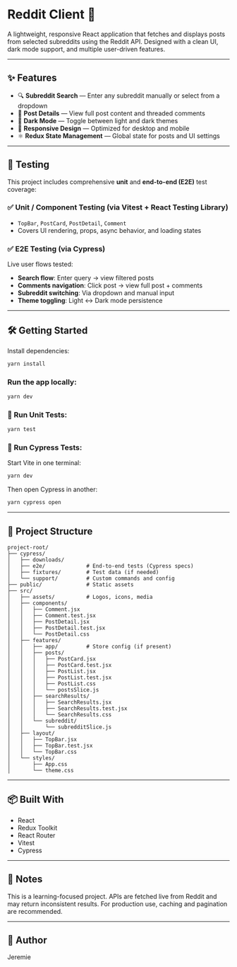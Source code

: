 # Reddit Client 🦊

A lightweight, responsive React application that fetches and displays posts from selected subreddits using the Reddit API. Designed with a clean UI, dark mode support, and multiple user-driven features.

---

## ✨ Features

- 🔍 **Subreddit Search** — Enter any subreddit manually or select from a dropdown  
- 💬 **Post Details** — View full post content and threaded comments  
- 🌙 **Dark Mode** — Toggle between light and dark themes  
- 🚀 **Responsive Design** — Optimized for desktop and mobile  
- ⚛️ **Redux State Management** — Global state for posts and UI settings  

---

## 🧪 Testing

This project includes comprehensive **unit** and **end-to-end (E2E)** test coverage:

### ✅ Unit / Component Testing (via Vitest + React Testing Library)

- `TopBar`, `PostCard`, `PostDetail`, `Comment`  
- Covers UI rendering, props, async behavior, and loading states  

### ✅ E2E Testing (via Cypress)

Live user flows tested:
- **Search flow**: Enter query → view filtered posts  
- **Comments navigation**: Click post → view full post + comments  
- **Subreddit switching**: Via dropdown and manual input  
- **Theme toggling**: Light ↔ Dark mode persistence  

---

## 🛠 Getting Started

Install dependencies:

```bash
yarn install
```

### Run the app locally:

```bash
yarn dev
```

### 🔬 Run Unit Tests:

```bash
yarn test
```

### 🧪 Run Cypress Tests:

Start Vite in one terminal:

```bash
yarn dev
```

Then open Cypress in another:

```bash
yarn cypress open
```

---

## 📁 Project Structure

```
project-root/
├── cypress/
│   ├── downloads/
│   ├── e2e/             # End-to-end tests (Cypress specs)
│   ├── fixtures/        # Test data (if needed)
│   └── support/         # Custom commands and config
├── public/              # Static assets
├── src/
│   ├── assets/          # Logos, icons, media
│   ├── components/
│   │   ├── Comment.jsx
│   │   ├── Comment.test.jsx
│   │   ├── PostDetail.jsx
│   │   ├── PostDetail.test.jsx
│   │   └── PostDetail.css
│   ├── features/
│   │   ├── app/         # Store config (if present)
│   │   ├── posts/
│   │   │   ├── PostCard.jsx
│   │   │   ├── PostCard.test.jsx
│   │   │   ├── PostList.jsx
│   │   │   ├── PostList.test.jsx
│   │   │   ├── PostList.css
│   │   │   └── postsSlice.js
│   │   ├── searchResults/
│   │   │   ├── SearchResults.jsx
│   │   │   ├── SearchResults.test.jsx
│   │   │   └── SearchResults.css
│   │   └── subreddit/
│   │       └── subredditSlice.js
│   ├── layout/
│   │   ├── TopBar.jsx
│   │   ├── TopBar.test.jsx
│   │   └── TopBar.css
│   └── styles/
│       ├── App.css
│       └── theme.css
```

---

## 📦 Built With

- React  
- Redux Toolkit  
- React Router  
- Vitest  
- Cypress  

---

## 📌 Notes

This is a learning-focused project. APIs are fetched live from Reddit and may return inconsistent results. For production use, caching and pagination are recommended.

---

## 🧠 Author

Jeremie

